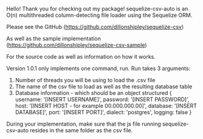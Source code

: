 Hello! Thank you for checking out my package!
sequelize-csv-auto is an O(n) multithreaded column-detecting file loader using the Sequelize ORM. 

Please see the GitHub
(https://github.com/dillonshipley/sequelize-csv)

As well as the sample implementation
(https://github.com/dillonshipley/sequelize-csv-sample)

For the source code as well as information on how it works. 

Version 1.0.1 only implements one command, run. Run takes 3 arguments:
1. Number of threads you will be using to load the .csv file
2. The name of the csv file to load as well as the resulting database table
3. Database information - which should be an object structured
{
    username: '[INSERT USERNAME]',
    password: '[INSERT PASSWORD]',
    host: '[INSERT HOST - for example 00.000.000.00]',
    database: '[INSERT DATABASE]',
    port: '[INSERT PORT]',
    dialect: 'postgres',
    logging: false
}

During your implementation, make sure that the js file running sequelize-csv-auto resides in the same folder as the csv file.